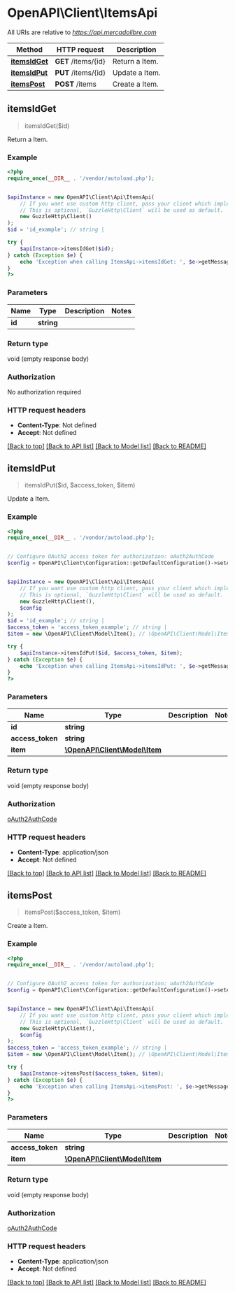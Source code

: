 # OpenAPI\Client\ItemsApi

All URIs are relative to *https://api.mercadolibre.com*

Method | HTTP request | Description
------------- | ------------- | -------------
[**itemsIdGet**](ItemsApi.md#itemsIdGet) | **GET** /items/{id} | Return a Item.
[**itemsIdPut**](ItemsApi.md#itemsIdPut) | **PUT** /items/{id} | Update a Item.
[**itemsPost**](ItemsApi.md#itemsPost) | **POST** /items | Create a Item.



## itemsIdGet

> itemsIdGet($id)

Return a Item.

### Example

```php
<?php
require_once(__DIR__ . '/vendor/autoload.php');


$apiInstance = new OpenAPI\Client\Api\ItemsApi(
    // If you want use custom http client, pass your client which implements `GuzzleHttp\ClientInterface`.
    // This is optional, `GuzzleHttp\Client` will be used as default.
    new GuzzleHttp\Client()
);
$id = 'id_example'; // string | 

try {
    $apiInstance->itemsIdGet($id);
} catch (Exception $e) {
    echo 'Exception when calling ItemsApi->itemsIdGet: ', $e->getMessage(), PHP_EOL;
}
?>
```

### Parameters


Name | Type | Description  | Notes
------------- | ------------- | ------------- | -------------
 **id** | **string**|  |

### Return type

void (empty response body)

### Authorization

No authorization required

### HTTP request headers

- **Content-Type**: Not defined
- **Accept**: Not defined

[[Back to top]](#) [[Back to API list]](../../README.md#documentation-for-api-endpoints)
[[Back to Model list]](../../README.md#documentation-for-models)
[[Back to README]](../../README.md)


## itemsIdPut

> itemsIdPut($id, $access_token, $item)

Update a Item.

### Example

```php
<?php
require_once(__DIR__ . '/vendor/autoload.php');


// Configure OAuth2 access token for authorization: oAuth2AuthCode
$config = OpenAPI\Client\Configuration::getDefaultConfiguration()->setAccessToken('YOUR_ACCESS_TOKEN');


$apiInstance = new OpenAPI\Client\Api\ItemsApi(
    // If you want use custom http client, pass your client which implements `GuzzleHttp\ClientInterface`.
    // This is optional, `GuzzleHttp\Client` will be used as default.
    new GuzzleHttp\Client(),
    $config
);
$id = 'id_example'; // string | 
$access_token = 'access_token_example'; // string | 
$item = new \OpenAPI\Client\Model\Item(); // \OpenAPI\Client\Model\Item | 

try {
    $apiInstance->itemsIdPut($id, $access_token, $item);
} catch (Exception $e) {
    echo 'Exception when calling ItemsApi->itemsIdPut: ', $e->getMessage(), PHP_EOL;
}
?>
```

### Parameters


Name | Type | Description  | Notes
------------- | ------------- | ------------- | -------------
 **id** | **string**|  |
 **access_token** | **string**|  |
 **item** | [**\OpenAPI\Client\Model\Item**](../Model/Item.md)|  |

### Return type

void (empty response body)

### Authorization

[oAuth2AuthCode](../../README.md#oAuth2AuthCode)

### HTTP request headers

- **Content-Type**: application/json
- **Accept**: Not defined

[[Back to top]](#) [[Back to API list]](../../README.md#documentation-for-api-endpoints)
[[Back to Model list]](../../README.md#documentation-for-models)
[[Back to README]](../../README.md)


## itemsPost

> itemsPost($access_token, $item)

Create a Item.

### Example

```php
<?php
require_once(__DIR__ . '/vendor/autoload.php');


// Configure OAuth2 access token for authorization: oAuth2AuthCode
$config = OpenAPI\Client\Configuration::getDefaultConfiguration()->setAccessToken('YOUR_ACCESS_TOKEN');


$apiInstance = new OpenAPI\Client\Api\ItemsApi(
    // If you want use custom http client, pass your client which implements `GuzzleHttp\ClientInterface`.
    // This is optional, `GuzzleHttp\Client` will be used as default.
    new GuzzleHttp\Client(),
    $config
);
$access_token = 'access_token_example'; // string | 
$item = new \OpenAPI\Client\Model\Item(); // \OpenAPI\Client\Model\Item | 

try {
    $apiInstance->itemsPost($access_token, $item);
} catch (Exception $e) {
    echo 'Exception when calling ItemsApi->itemsPost: ', $e->getMessage(), PHP_EOL;
}
?>
```

### Parameters


Name | Type | Description  | Notes
------------- | ------------- | ------------- | -------------
 **access_token** | **string**|  |
 **item** | [**\OpenAPI\Client\Model\Item**](../Model/Item.md)|  |

### Return type

void (empty response body)

### Authorization

[oAuth2AuthCode](../../README.md#oAuth2AuthCode)

### HTTP request headers

- **Content-Type**: application/json
- **Accept**: Not defined

[[Back to top]](#) [[Back to API list]](../../README.md#documentation-for-api-endpoints)
[[Back to Model list]](../../README.md#documentation-for-models)
[[Back to README]](../../README.md)

